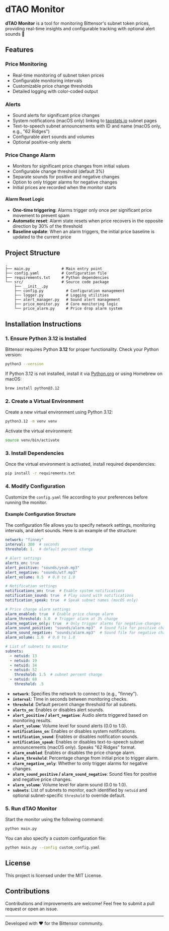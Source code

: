 # dTAO Monitor

**dTAO Monitor** is a tool for monitoring Bittensor's subnet token prices, providing real-time insights and configurable tracking with optional alert sounds 🔔

## Features

### Price Monitoring
- Real-time monitoring of subnet token prices
- Configurable monitoring intervals
- Customizable price change thresholds
- Detailed logging with color-coded output

### Alerts
- Sound alerts for significant price changes
- System notifications (macOS only) linking to [taostats.io](https://taostats.io/) subnet pages
- Text-to-speech subnet announcements with ID and name (macOS only, e.g., "62 Ridges")
- Configurable alert sounds and volumes
- Optional positive-only alerts

### Price Change Alarm
- Monitors for significant price changes from initial values
- Configurable change threshold (default 3%)
- Separate sounds for positive and negative changes
- Option to only trigger alarms for negative changes
- Initial prices are recorded when the monitor starts

#### Alarm Reset Logic
- **One-time triggering**: Alarms trigger only once per significant price movement to prevent spam
- **Automatic reset**: Alarm state resets when price recovers in the opposite direction by 30% of the threshold
- **Baseline update**: When an alarm triggers, the initial price baseline is updated to the current price

## Project Structure

```
.
├── main.py              # Main entry point
├── config.yaml          # Configuration file
├── requirements.txt     # Python dependencies
└── src/                 # Source code package
    ├── __init__.py
    ├── config.py          # Configuration management
    ├── logger.py          # Logging utilities
    ├── alert_manager.py   # Sound alert management
    ├── price_monitor.py   # Core monitoring logic
    └── price_alarm.py     # Price drop alarm system
```

## Installation Instructions

### **1. Ensure Python 3.12 is Installed**
Bittensor requires Python **3.12** for proper functionality.
Check your Python version:
```sh
python3 --version
```
If Python 3.12 is not installed, install it via [Python.org](https://www.python.org/downloads/) or using Homebrew on macOS:
```sh
brew install python@3.12
```

### **2. Create a Virtual Environment**
Create a new virtual environment using Python 3.12:
```sh
python3.12 -m venv venv
```
Activate the virtual environment:
```sh
source venv/bin/activate
```

### **3. Install Dependencies**
Once the virtual environment is activated, install required dependencies:
```sh
pip install -r requirements.txt
```

### **4. Modify Configuration**
Customize the `config.yaml` file according to your preferences before running the monitor.

#### **Example Configuration Structure**
The configuration file allows you to specify network settings, monitoring intervals, and alert sounds.
Here is an example of the structure:

```yaml
network: "finney"
interval: 300  # seconds
threshold: 1.  # default percent change

# Alert settings
alerts_on: true
alert_positive: "sounds/yeah.mp3"
alert_negative: "sounds/wtf.mp3"
alert_volume: 0.5  # 0.0 to 1.0

# Notification settings
notifications_on: true  # Enable system notifications
notification_sound: true  # Play sound with notifications
notification_speak: true  # Speak subnet names (macOS only)

# Price change alarm settings
alarm_enabled: true  # Enable price change alarm
alarm_threshold: 3.0  # Trigger alarm at 3% change
alarm_negative_only: true  # Only trigger alarms for negative changes
alarm_sound_positive: "sounds/alarm.mp3"  # Sound file for positive changes
alarm_sound_negative: "sounds/alarm.mp3"  # Sound file for negative changes
alarm_volume: 1.0  # 0.0 to 1.0

# List of subnets to monitor
subnets:
  - netuid: 13
  - netuid: 19
  - netuid: 34
  - netuid: 52
    threshold: 1.5  # subnet percent change
  - netuid: 68
    threshold: .5
```

- **`network`**: Specifies the network to connect to (e.g., "finney").
- **`interval`**: Time in seconds between monitoring checks.
- **`threshold`**: Default percent change threshold for all subnets.
- **`alerts_on`**: Enables or disables alert sounds.
- **`alert_positive` / `alert_negative`**: Audio alerts triggered based on monitoring results.
- **`alert_volume`**: Volume level for sound alerts (0.0 to 1.0).
- **`notifications_on`**: Enables or disables system notifications.
- **`notification_sound`**: Enables or disables notification sounds.
- **`notification_speak`**: Enables or disables text-to-speech subnet announcements (macOS only). Speaks "62 Ridges" format.
- **`alarm_enabled`**: Enables or disables the price change alarm.
- **`alarm_threshold`**: Percentage change from initial price to trigger alarm.
- **`alarm_negative_only`**: Whether to only trigger alarms for negative changes.
- **`alarm_sound_positive` / `alarm_sound_negative`**: Sound files for positive and negative price changes.
- **`alarm_volume`**: Volume level for alarm sound (0.0 to 1.0).
- **`subnets`**: List of subnets to monitor, each identified by `netuid` and optional subnet-specific `threshold` to override default.

### **5. Run dTAO Monitor**
Start the monitor using the following command:
```sh
python main.py
```

You can also specify a custom configuration file:
```sh
python main.py --config custom_config.yaml
```

## **License**
This project is licensed under the MIT License.

## **Contributions**
Contributions and improvements are welcome! Feel free to submit a pull request or open an issue.

---
Developed with ❤️ for the Bittensor community.

